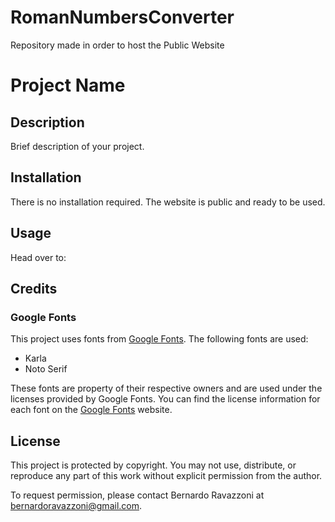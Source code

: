 # RomanNumbersConverter
Repository made in order to host the Public Website
# Project Name

## Description
Brief description of your project.

## Installation
There is no installation required. The website is public and ready to be used.

## Usage
Head over to: 

## Credits
### Google Fonts
This project uses fonts from [Google Fonts](https://fonts.google.com/). The following fonts are used:

- Karla
- Noto Serif

These fonts are property of their respective owners and are used under the licenses provided by Google Fonts. You can find the license information for each font on the [Google Fonts](https://fonts.google.com/) website.

## License
This project is protected by copyright. You may not use, distribute, or reproduce any part of this work without explicit permission from the author.

To request permission, please contact Bernardo Ravazzoni at bernardoravazzoni@gmail.com.
